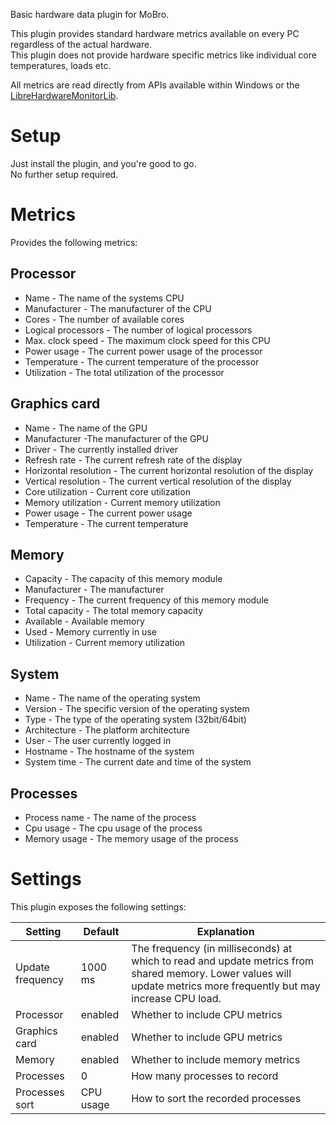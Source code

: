 Basic hardware data plugin for MoBro.

This plugin provides standard hardware metrics available on every PC regardless of the actual hardware.  
This plugin does not provide hardware specific metrics like individual core temperatures, loads etc.

All metrics are read directly from APIs available within Windows or
the [LibreHardwareMonitorLib](https://www.nuget.org/packages/LibreHardwareMonitorLib/).

# Setup

Just install the plugin, and you're good to go.  
No further setup required.

# Metrics

Provides the following metrics:

## Processor

- Name - The name of the systems CPU
- Manufacturer - The manufacturer of the CPU
- Cores - The number of available cores
- Logical processors - The number of logical processors
- Max. clock speed - The maximum clock speed for this CPU
- Power usage - The current power usage of the processor
- Temperature - The current temperature of the processor
- Utilization - The total utilization of the processor

## Graphics card

- Name - The name of the GPU
- Manufacturer -The manufacturer of the GPU
- Driver - The currently installed driver
- Refresh rate - The current refresh rate of the display
- Horizontal resolution - The current horizontal resolution of the display
- Vertical resolution - The current vertical resolution of the display
- Core utilization - Current core utilization
- Memory utilization - Current memory utilization
- Power usage - The current power usage
- Temperature - The current temperature

## Memory

- Capacity - The capacity of this memory module
- Manufacturer - The manufacturer
- Frequency - The current frequency of this memory module
- Total capacity - The total memory capacity
- Available - Available memory
- Used - Memory currently in use
- Utilization - Current memory utilization

## System

- Name - The name of the operating system
- Version - The specific version of the operating system
- Type - The type of the operating system (32bit/64bit)
- Architecture - The platform architecture
- User - The user currently logged in
- Hostname - The hostname of the system
- System time - The current date and time of the system

## Processes

- Process name - The name of the process
- Cpu usage - The cpu usage of the process
- Memory usage - The memory usage of the process

# Settings

This plugin exposes the following settings:

| Setting          | Default   | Explanation                                                                                                                                                         |
|------------------|-----------|---------------------------------------------------------------------------------------------------------------------------------------------------------------------|
| Update frequency | 1000 ms   | The frequency (in milliseconds) at which to read and update metrics from shared memory. Lower values will update metrics more frequently but may increase CPU load. |
| Processor        | enabled   | Whether to include CPU metrics                                                                                                                                      |
| Graphics card    | enabled   | Whether to include GPU metrics                                                                                                                                      |
| Memory           | enabled   | Whether to include memory metrics                                                                                                                                   |
| Processes        | 0         | How many processes to record                                                                                                                                        |
| Processes sort   | CPU usage | How to sort the recorded processes                                                                                                                                  |


